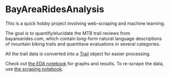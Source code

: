 # BayAreaRidesAnalysis

This is a quick hobby project involving web-scraping and machine learning.

The goal is to quantify/elucidate the MTB trail reviews from bayarearides.com, which contain long-form natural language descriptions of mountain biking trails and quantitave evaluations in several categories.

All the trail data is converted into a [Trail](https://github.com/michaeljancsy/BayAreaRidesAnalysis/blob/master/trail.py) object for easier processing.


Check out [the EDA notebook](https://github.com/michaeljancsy/BayAreaRidesAnalysis/blob/master/EDA.ipynb) for graphs and results. To re-scrape the data, use [the scraping notebook](https://github.com/michaeljancsy/BayAreaRidesAnalysis/blob/master/Scrape%20Bay%20Area%20Rides.ipynb).

